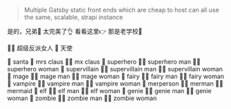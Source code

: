> Multiple Gatsby static front ends which are cheap to host can all use the same, scalable, strapi instance

是的，兄弟🤙
太完美了👌
看看这里👉
那是老学校🤟

🦹‍♀️ 超级反派女人
👼 天使

🎅  santa 
🤶  mrs claus 
🧑‍🎄  mx claus 
🦸  superhero 
🦸‍♂️  superhero man 
🦸‍♀️  superhero woman 
🦹  supervillain 
🦹‍♂️  supervillain man 
🦹‍♀️  supervillain woman 
🧙  mage 
🧙‍♂️  mage man 
🧙‍♀️  mage woman 
🧚  fairy 
🧚‍♂️  fairy man 
🧚‍♀️  fairy woman 
🧛  vampire 
🧛‍♂️  vampire man 
🧛‍♀️  vampire woman 
🧜  merperson 
🧜‍♂️  merman 
🧜‍♀️  mermaid 
🧝  elf 
🧝‍♂️  elf man 
🧝‍♀️  elf woman 
🧞  genie 
🧞‍♂️  genie man
🧞‍♀️  genie woman 
🧟  zombie
🧟‍♂️  zombie man
🧟‍♀️  zombie woman